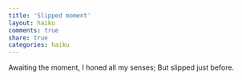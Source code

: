 ```yaml
---
title: 'Slipped moment'
layout: haiku
comments: true
share: true
categories: haiku
---
```

Awaiting the moment,
I honed all my senses; But
slipped just before.
